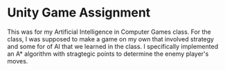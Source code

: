 # Unity Game Assignment

This was for my Artificial Intelligence in Computer Games class. 
For the class, I was supposed to make a game on my own that involved strategy and some for of AI that we learned in the class.
I specifically implemented an A* algorithm with stragtegic points to determine the enemy player's moves.
